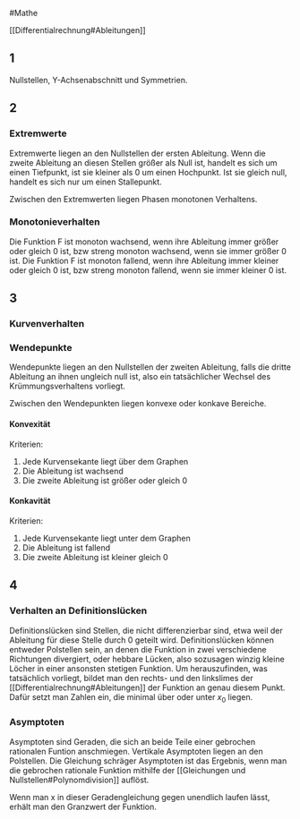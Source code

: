 #Mathe 

[[Differentialrechnung#Ableitungen]]

## 1

Nullstellen, Y-Achsenabschnitt und Symmetrien.

## 2

### Extremwerte

Extremwerte liegen an den Nullstellen der ersten Ableitung. Wenn die zweite Ableitung an diesen Stellen größer als Null ist, handelt es sich um einen Tiefpunkt, ist sie kleiner als 0 um einen Hochpunkt. Ist sie gleich null, handelt es sich nur um einen Stallepunkt.

Zwischen den Extremwerten liegen Phasen monotonen Verhaltens.

### Monotonieverhalten

Die Funktion F ist monoton wachsend, wenn ihre Ableitung immer größer oder gleich 0 ist, bzw streng monoton wachsend, wenn sie immer größer 0 ist.
Die Funktion F ist monoton fallend, wenn ihre Ableitung immer kleiner oder gleich 0 ist, bzw streng monoton fallend, wenn sie immer kleiner 0 ist.

## 3

### Kurvenverhalten

### Wendepunkte

Wendepunkte liegen an den Nullstellen der zweiten Ableitung, falls die dritte Ableitung an ihnen ungleich null ist, also ein tatsächlicher Wechsel des Krümmungsverhaltens vorliegt. 

Zwischen den Wendepunkten liegen konvexe oder konkave Bereiche.

#### Konvexität

Kriterien:
1. Jede Kurvensekante liegt über dem Graphen
2. Die Ableitung ist wachsend
3. Die zweite Ableitung ist größer oder gleich 0

#### Konkavität

Kriterien:
1. Jede Kurvensekante liegt unter dem Graphen
2. Die Ableitung ist fallend
3. Die zweite Ableitung ist kleiner gleich 0

## 4

### Verhalten an Definitionslücken

Definitionslücken sind Stellen, die nicht differenzierbar sind, etwa weil der Ableitung für diese Stelle durch 0 geteilt wird.
Definitionslücken können entweder Polstellen sein, an denen die Funktion in zwei verschiedene Richtungen divergiert, oder hebbare Lücken, also sozusagen winzig kleine Löcher in einer ansonsten stetigen Funktion. 
Um herauszufinden, was tatsächlich vorliegt, bildet man den rechts- und den linkslimes der [[Differentialrechnung#Ableitungen]] der Funktion an genau diesem Punkt. Dafür setzt man Zahlen ein, die minimal über oder unter $x_0$ liegen.

### Asymptoten

Asymptoten sind Geraden, die sich an beide Teile einer gebrochen rationalen Funtion anschmiegen. Vertikale Asymptoten liegen an den Polstellen.
Die Gleichung schräger Asymptoten ist das Ergebnis, wenn man die gebrochen rationale Funktion mithilfe der [[Gleichungen und Nullstellen#Polynomdivision]] auflöst.

Wenn man x in dieser Geradengleichung gegen unendlich laufen lässt, erhält man den Granzwert der Funktion.



